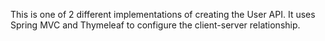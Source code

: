 This is one of 2 different implementations of creating the User API. It uses Spring MVC and Thymeleaf to configure the client-server relationship.

